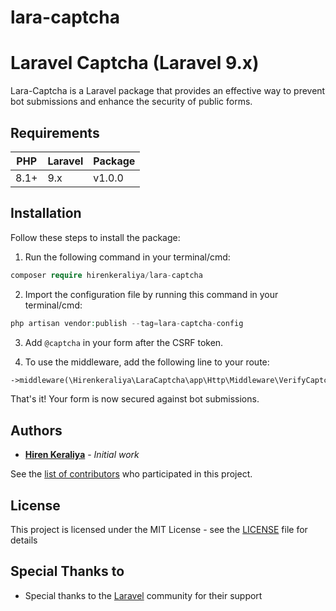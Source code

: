 # lara-captcha

# Laravel Captcha (Laravel 9.x)
Lara-Captcha is a Laravel package that provides an effective way to prevent bot submissions and enhance the security of public forms.

## Requirements
| PHP    | Laravel | Package |
|--------|---------|---------|
| 8.1+   | 9.x     | v1.0.0  |

## Installation

Follow these steps to install the package:

1) Run the following command in your terminal/cmd:
```php
composer require hirenkeraliya/lara-captcha
```

2) Import the configuration file by running this command in your terminal/cmd:
```php
php artisan vendor:publish --tag=lara-captcha-config
```

3) Add `@captcha` in your form after the CSRF token.

4) To use the middleware, add the following line to your route:
  ```php
  ->middleware(\Hirenkeraliya\LaraCaptcha\app\Http\Middleware\VerifyCaptcha::class)
  ```

That's it! Your form is now secured against bot submissions.


## Authors

* [**Hiren Keraliya**](https://github.com/hirenkeraliya) - *Initial work*

See the [list of contributors](https://github.com/hirenkeraliya/lara-captcha/graphs/contributors) who participated in this project.

## License

This project is licensed under the MIT License - see the [LICENSE](LICENSE) file for details

## Special Thanks to

*  Special thanks to the [Laravel](https://laravel.com) community for their support

